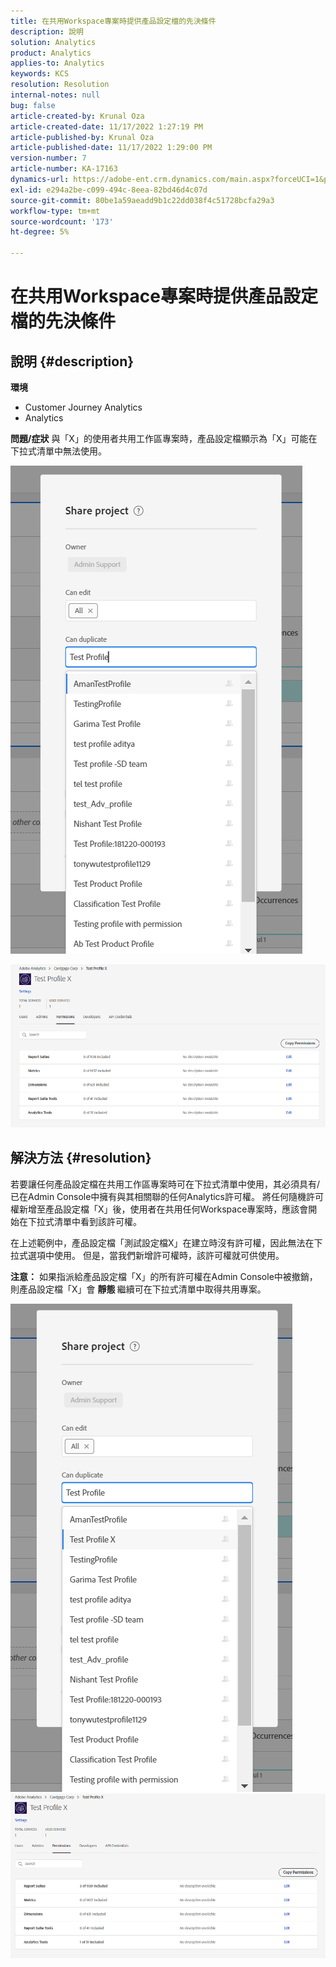 ```yaml
---
title: 在共用Workspace專案時提供產品設定檔的先決條件
description: 說明
solution: Analytics
product: Analytics
applies-to: Analytics
keywords: KCS
resolution: Resolution
internal-notes: null
bug: false
article-created-by: Krunal Oza
article-created-date: 11/17/2022 1:27:19 PM
article-published-by: Krunal Oza
article-published-date: 11/17/2022 1:29:00 PM
version-number: 7
article-number: KA-17163
dynamics-url: https://adobe-ent.crm.dynamics.com/main.aspx?forceUCI=1&pagetype=entityrecord&etn=knowledgearticle&id=7b352f8e-7b66-ed11-9561-6045bd006149
exl-id: e294a2be-c099-494c-8eea-82bd46d4c07d
source-git-commit: 80be1a59aeadd9b1c22dd038f4c51728bcfa29a3
workflow-type: tm+mt
source-wordcount: '173'
ht-degree: 5%

---
```


# 在共用Workspace專案時提供產品設定檔的先決條件

## 說明 {#description}

<b>環境</b>
- Customer Journey Analytics
- Analytics



<b>問題/症狀</b>
與「X」的使用者共用工作區專案時，產品設定檔顯示為「X」可能在下拉式清單中無法使用。



![](assets/___7c352f8e-7b66-ed11-9561-6045bd006149___.png)

![](assets/___7e352f8e-7b66-ed11-9561-6045bd006149___.png)


## 解決方法 {#resolution}


若要讓任何產品設定檔在共用工作區專案時可在下拉式清單中使用，其必須具有/已在Admin Console中擁有與其相關聯的任何Analytics許可權。 將任何隨機許可權新增至產品設定檔「X」後，使用者在共用任何Workspace專案時，應該會開始在下拉式清單中看到該許可權。

在上述範例中，產品設定檔「測試設定檔X」在建立時沒有許可權，因此無法在下拉式選項中使用。 但是，當我們新增許可權時，該許可權就可供使用。

<b>注意：</b> 如果指派給產品設定檔「X」的所有許可權在Admin Console中被撤銷，則產品設定檔「X」會 <b>靜態 </b>繼續可在下拉式清單中取得共用專案。

![](assets/30693c56-ceef-eb11-bacb-0022480a5901.png)     ![](assets/c4b23919-ceef-eb11-bacb-0022480a5901.png)
